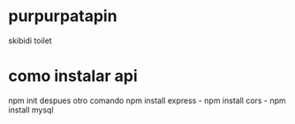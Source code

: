 # purpurpatapin


skibidi toilet

<h1>como instalar api</h1>
    npm init
despues otro comando
    npm install express
-
    npm install cors
-
    npm install mysql
